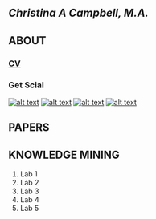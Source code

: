## *Christina A Campbell, M.A.*

## ABOUT
 
### [CV](ChristinaCampbell/ChristinaCampbell/blob/main/Campbell%2C%20Christina%20%20vitae.pdf?raw=true)

### Get Scial  
[![alt text][1.1]][1]
[![alt text][2.1]][2]
[![alt text][3.1]][3]
[![alt text][4.1]][4]

<!-- links to social media icons -->
<!-- no need to change these -->

<!-- icons with padding -->

[1.1]: http://i.imgur.com/tXSoThF.png (twitter icon with padding)
[2.1]: http://i.imgur.com/P3YfQoD.png (facebook icon with padding)
[3.1]: https://i.stack.imgur.com/gVE0j.png (LinkedIn)
[4.1]: http://i.imgur.com/0o48UoR.png (github icon with padding)

<!-- links to your social media accounts -->
<!-- update these accordingly -->

[1]: https://twitter.com/jinxc6/
[2]: http://www.facebook.com/purplealligator
[3]: https://www.linkedin.com/in/christina-c-31512219/
[4]: http://www.github.com/christinacampbell/
                                                                   

## PAPERS

## KNOWLEDGE MINING
1. Lab 1
2. Lab 2
3. Lab 3
4. Lab 4
5. Lab 5

